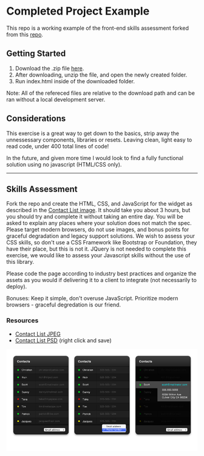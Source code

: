 # Completed Project Example

This repo is a working example of the front-end skills assessment forked from this [repo](https://github.com/14four/skills-assessment/).

## Getting Started

1. Download the .zip file [here](https://github.com/cameronf87/skills-assessment/archive/refs/heads/master.zip).
2. After downloading, unzip the file, and open the newly created folder. 
3. Run index.html inside of the downloaded folder. 

Note: All of the refereced files are relative to the download path and can be ran without a local development server.

## Considerations
This exercise is a great way to get down to the basics, strip away the unnessessary components, libraries or resets. Leaving clean, light easy to read code, under 400 total lines of code!

In the future, and given more time I would look to find a fully functional solution using no javascript (HTML/CSS only).


---

## Skills Assessment

Fork the repo and create the HTML, CSS, and JavaScript for the widget as described in the [Contact List image](https://github.com/14four/skills-assessment/blob/master/contactListUpdated.jpg).  It should take you about 3 hours, but you should try and complete it without taking an entire day. You will be asked to explain any places where your solution does not match the spec.  Please target modern browsers, do not use images, and bonus points for graceful degradation and legacy support solutions.  We wish to assess your CSS skills, so don't use a CSS Framework like Bootstrap or Foundation, they have their place, but this is not it. JQuery is not needed to complete this exercise, we would like to assess your Javascript skills without the use of this library. 

Please code the page according to industry best practices and organize the assets as you would if delivering it to a client to integrate (not necessarily to deploy).

Bonuses: Keep it simple, don't overuse JavaScript.  Prioritize modern browsers - graceful degredation is our friend.

### Resources

* [Contact List JPEG](https://github.com/14four/skills-assessment/blob/master/contactListUpdated.jpg)
* [Contact List PSD](https://github.com/14four/skills-assessment/blob/master/contactListUpdated.psd?raw=true) (right click and save)

![Screen](https://github.com/14four/skills-assessment/raw/master/contactListUpdated.jpg)
